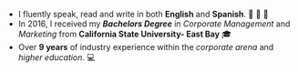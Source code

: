 * I fluently speak, read and write in both **English** and **Spanish**. :speech_balloon: :pencil: :book:
* In 2016, I received my _**Bachelors Degree**_ in *Corporate Management* and *Marketing* from **California State University- East Bay** :mortar_board:
* Over **9 years** of industry experience within the *corporate arena* and *higher education*. :computer:
